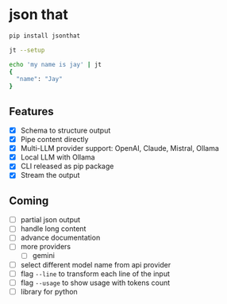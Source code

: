 # json that


```bash
pip install jsonthat
```

```bash
jt --setup
```

```bash
echo 'my name is jay' | jt
{
  "name": "Jay"
}
```


## Features

- [x] Schema to structure output
- [x] Pipe content directly
- [x] Multi-LLM provider support: OpenAI, Claude, Mistral, Ollama
- [x] Local LLM with Ollama
- [x] CLI released as pip package
- [x] Stream the output

## Coming

- [ ] partial json output
- [ ] handle long content
- [ ] advance documentation
- [ ] more providers
  - [ ] gemini
- [ ] select different model name from api provider
- [ ] flag `--line` to transform each line of the input
- [ ] flag `--usage` to show usage with tokens count
- [ ] library for python
